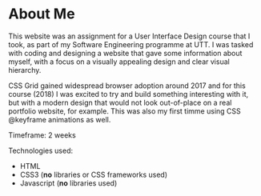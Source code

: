 # About Me

This website was an assignment for a User Interface Design course that I took, as part of my Software Engineering programme at UTT. I was tasked with coding and designing a website that gave some information about myself, with a focus on a visually appealing design and clear visual hierarchy.

CSS Grid gained widespread browser adoption around 2017 and for this course (2018) I was excited to try and build something interesting with it, but with a modern design that would not look out-of-place on a real portfolio website, for example. This was also my first timme using CSS @keyframe animations as well.

Timeframe: 2 weeks

Technologies used:

- HTML
- CSS3 (**no** libraries or CSS frameworks used)
- Javascript (**no** libraries used)
